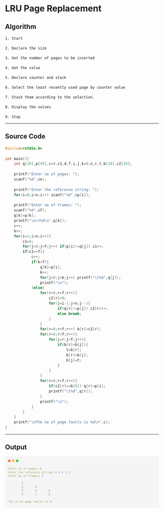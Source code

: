 # LRU Page Replacement

## Algorithm

    1. Start

    2. Declare the size

    3. Get the number of pages to be inserted

    4. Get the value

    5. Declare counter and stack

    6. Select the least recently used page by counter value

    7. Stack them according to the selection.

    8. Display the values

    9. Stop
---

## Source Code

```c
#include<stdio.h>

int main(){
    int q[20],p[50],c=0,c1,d,f,i,j,k=0,n,r,t,b[20],c2[20];
    
    printf("Enter no of pages: ");
    scanf("%d",&n);
    
    printf("Enter the reference string: ");
    for(i=0;i<n;i++) scanf("%d",&p[i]);
    
    printf("Enter no of frames: ");
    scanf("%d",&f);
    q[k]=p[k];
    printf("\n\t%d\n",q[k]);
    c++;
    k++;
    for(i=1;i<n;i++){
        c1=0;
        for(j=0;j<f;j++) if(p[i]!=q[j]) c1++;
        if(c1==f){
            c++;
            if(k<f){
                q[k]=p[i];
                k++;
                for(j=0;j<k;j++) printf("\t%d",q[j]);
                printf("\n");
            }else{
                for(r=0;r<f;r++){
                    c2[r]=0;
                    for(j=i-1;j<n;j--){
                        if(q[r]!=p[j]) c2[r]++;
                        else break;
                    }
                }
                for(r=0;r<f;r++) b[r]=c2[r];
                for(r=0;r<f;r++){
                    for(j=r;j<f;j++){
                        if(b[r]<b[j]){
                            t=b[r];
                            b[r]=b[j];
                            b[j]=t;
                        }
                    }
                }
                for(r=0;r<f;r++){
                    if(c2[r]==b[0]) q[r]=p[i];
                    printf("\t%d",q[r]);
                }
                printf("\n");
            }
        }
    }
    printf("\nThe no of page faults is %d\n",c);
}  
```

---

## Output

![LRU Page Replacement](./LR12.png)